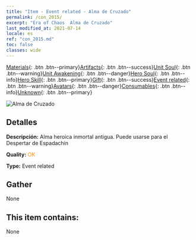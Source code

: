 ```yaml
---
title: "Item - Event related - Alma de Cruzado"
permalink: /con_2015/
excerpt: "Era of Chaos  Alma de Cruzado"
last_modified_at: 2021-07-14
locale: es
ref: "con_2015.md"
toc: false
classes: wide
---
```

 [Materials](/ItemsES/){: .btn .btn--primary}[Artifacts](/ItemsES/Artifacts/){: .btn .btn--success}[Unit Soul](/ItemsES/UnitSoul/){: .btn .btn--warning}[Unit Awakening](/ItemsES/UnitAwakening/){: .btn .btn--danger}[Hero Soul](/ItemsES/HeroSoul/){: .btn .btn--info}[Hero Skill](/ItemsES/HeroSkill/){: .btn .btn--primary}[Gift](/ItemsES/Gift/){: .btn .btn--success}[Event related](/ItemsES/Events/){: .btn .btn--warning}[Avatars](/ItemsES/Avatars/){: .btn .btn--danger}[Consumables](/ItemsES/Consumables/){: .btn .btn--info}[Unknown](/ItemsES/Unknown/){: .btn .btn--primary}

 ![Alma de Cruzado](/images/t/juexing_104.png)

## Detalles
 **Descripción:** Alma heroica inmortal antigua. Puede usarse para el Despertar de Espadachín

 **Quality:** <span style="color: #FF8C00">OK</span>

 **Type:** Event related

## Gather

  None

## This item contains:

  None

